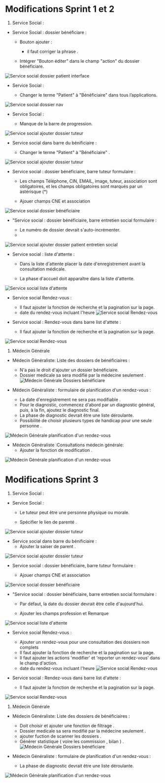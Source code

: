 
# Modifications Sprint 1 et 2
1. Service Social :

- Service Social : dossier bénéficiare  :
  -  Bouton ajouter :
     -  il faut corriger la phrase .

  - Intégrer "Bouton éditer" dans le champ "action" du dossier bénéficiare.


![Service social dossier patient interface](imgs/SerSocModification1.PNG)

- Service Social : 

    - Changer le terme "Patient" à "Bénéficiaire" dans tous l’applications.


![Service social dossier nav](imgs/SerSocModification2.PNG)

- Service Social :

    - Manque de la barre de progression.

![Service social ajouter dossier tuteur](imgs/SerSocModification3.PNG)

- Service social dans barre du bénificiaire :

    - Changer le terme "Patient" à "Bénéficiaire" .

![Service social ajouter dossier tuteur](imgs/SerSocModification4.PNG)

- Service social : dossier bénéficiaire, barre tuteur formulaire :

    - Les champs Téléphone, CIN, EMAIL, image, tuteur, association sont obligatoires, et les champs obligatoires sont marqués par un astérisque (*)

    - Ajouer champs CNE et association

![Service social dossier bénéficiaire ](imgs/SerSocModification5.png)


- "Service social : dossier bénéficiaire, barre entretien social formulaire :

    - Le numéro de dossier devrait s'auto-incrémenter.
    - 
![Service social ajouter dossier patient entretien social](imgs/SerSocModification6.png)

- Service social : liste d'attente :

    - Dans la liste d'attente placer la date d'enregistrement avant la consultation médicale.

    - La phase d'accueil doit apparaître dans la liste d'attente.

![Service social liste d'attente](imgs/SerSocModification7.png)

- Service social Rendez-vous :
    - Il faut ajouter la fonction de recherche et la pagination sur la page.
    - date du rendez-vous incluant l'heure
![Service social Rendez-vous](imgs/SerSocModification8.png)

- Service social : Rendez-vous dans barre list d'attete :
    - Il faut ajouter la fonction de recherche et la pagination sur la page.

![Service social Rendez-vous](imgs/SerSocModification9.png)


1. Médecin Générale

- Médecin Généraliste: Liste des dossiers de bénéficiaires :
    - N'a pas le droit d'ajouter un dossier bénéficiaire.
    - Dossier medicale sa sera modifié par la médecine seulement .
![Médecin Générale Dossiers bénéficiare](imgs/MGModification1.PNG)

- Médecin Généraliste : formulaire de planification d'un rendez-vous :
    - La date d'enregistrement ne sera pas modifiable .
    - Pour le diagnostic, commencez d'abord par un diagnostic général, puis, à la fin, ajoutez le diagnostic final.
    -  La phase de diagnostic devrait être une liste déroulante.
    - Possibilité de choisir plusieurs types de handicap pour une seule personne .

![Médecin Générale planification d'un rendez-vous](imgs/MGModification2.PNG)

- Médecin Généraliste :Consultations médecin générale:
    - Ajouter la fonction de modification .

![Médecin Générale planification d'un rendez-vous](imgs/MGModification3.png)


# Modifications Sprint 3


1. Service Social :


- Service Social :

    - Le tuteur peut être une personne physique ou morale.

    - Spécifier le lien de parenté .

![Service social ajouter dossier tuteur](imgs/SerSocModification3.PNG)

- Service social dans barre du bénificiaire :
    - Ajouter la saiser de parent . 

![Service social ajouter dossier tuteur](imgs/SerSocModification4.PNG)

- Service social : dossier bénéficiaire, barre tuteur formulaire :

    - Ajouer champs CNE et association

![Service social dossier bénéficiaire ](imgs/SerSocModification5.png)


- "Service social : dossier bénéficiaire, barre entretien social formulaire :

    - Par défaut, la date du dossier devrait être celle d'aujourd'hui.

    - Ajouter les champs profession et Remarque




![Service social liste d'attente](imgs/SerSocModification7.png)

- Service social Rendez-vous :
    - Ajouter un rendez-vous pour une consultation des dossiers non complets
    - Il faut ajouter la fonction de recherche et la pagination sur la page.
    - Il faut ajouter les actions 'modifier' et 'reporter un rendez-vous' dans le champ d'action.
    - date du rendez-vous incluant l'heure
![Service social Rendez-vous](imgs/SerSocModification8.png)

- Service social : Rendez-vous dans barre list d'attete :
    - Il faut ajouter la fonction de recherche et la pagination sur la page.

![Service social Rendez-vous](imgs/SerSocModification9.png)


1. Médecin Générale

- Médecin Généraliste: Liste des dossiers de bénéficiaires :
    - Doit choisir et ajouter une fonction de filtrage .
    - Dossier medicale sa sera modifié par la médecine seulement .
    - ajouter fuction de scanner les dossiers .
    -  Générer statistique  ( voire les  commission , bilan ) .
![Médecin Générale Dossiers bénéficiare](imgs/MGModification1.PNG)

- Médecin Généraliste : formulaire de planification d'un rendez-vous :
    -  La phase de diagnostic devrait être une liste déroulante.

![Médecin Générale planification d'un rendez-vous](imgs/MGModification2.PNG)

